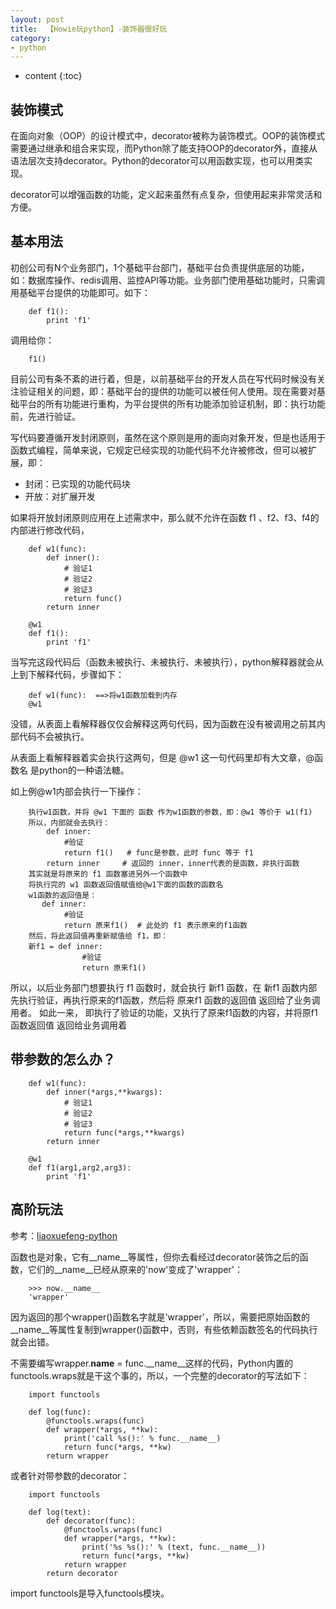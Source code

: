 ```yaml
---
layout: post
title:  【Howie玩python】-装饰器很好玩
category: 
- python  
---
```


* content
{:toc}

## 装饰模式

在面向对象（OOP）的设计模式中，decorator被称为装饰模式。OOP的装饰模式需要通过继承和组合来实现，而Python除了能支持OOP的decorator外，直接从语法层次支持decorator。Python的decorator可以用函数实现，也可以用类实现。

decorator可以增强函数的功能，定义起来虽然有点复杂，但使用起来非常灵活和方便。

## 基本用法  

初创公司有N个业务部门，1个基础平台部门，基础平台负责提供底层的功能，如：数据库操作、redis调用、监控API等功能。业务部门使用基础功能时，只需调用基础平台提供的功能即可。如下：

        def f1():
            print 'f1'

调用给你：

        f1()

目前公司有条不紊的进行着，但是，以前基础平台的开发人员在写代码时候没有关注验证相关的问题，即：基础平台的提供的功能可以被任何人使用。现在需要对基础平台的所有功能进行重构，为平台提供的所有功能添加验证机制，即：执行功能前，先进行验证。

写代码要遵循开发封闭原则，虽然在这个原则是用的面向对象开发，但是也适用于函数式编程，简单来说，它规定已经实现的功能代码不允许被修改，但可以被扩展，即：

- 封闭：已实现的功能代码块   
- 开放：对扩展开发

如果将开放封闭原则应用在上述需求中，那么就不允许在函数 f1 、f2、f3、f4的内部进行修改代码，

        def w1(func):
            def inner():
                # 验证1
                # 验证2
                # 验证3
                return func()
            return inner
         
        @w1
        def f1():
            print 'f1'

当写完这段代码后（函数未被执行、未被执行、未被执行），python解释器就会从上到下解释代码，步骤如下：

        def w1(func):  ==>将w1函数加载到内存
        @w1

没错，从表面上看解释器仅仅会解释这两句代码，因为函数在没有被调用之前其内部代码不会被执行。

从表面上看解释器着实会执行这两句，但是 @w1 这一句代码里却有大文章，@函数名 是python的一种语法糖。

如上例@w1内部会执行一下操作：

        执行w1函数，并将 @w1 下面的 函数 作为w1函数的参数，即：@w1 等价于 w1(f1)
        所以，内部就会去执行：
            def inner:
                #验证
                return f1()   # func是参数，此时 func 等于 f1
            return inner     # 返回的 inner，inner代表的是函数，非执行函数
        其实就是将原来的 f1 函数塞进另外一个函数中
        将执行完的 w1 函数返回值赋值给@w1下面的函数的函数名
        w1函数的返回值是：
           def inner:
                #验证
                return 原来f1()  # 此处的 f1 表示原来的f1函数
        然后，将此返回值再重新赋值给 f1，即：
        新f1 = def inner:
                    #验证
                    return 原来f1() 

所以，以后业务部门想要执行 f1 函数时，就会执行 新f1 函数，在 新f1 函数内部先执行验证，再执行原来的f1函数，然后将 原来f1 函数的返回值 返回给了业务调用者。
如此一来， 即执行了验证的功能，又执行了原来f1函数的内容，并将原f1函数返回值 返回给业务调用着

## 带参数的怎么办？

        def w1(func):
            def inner(*args,**kwargs):
                # 验证1
                # 验证2
                # 验证3
                return func(*args,**kwargs)
            return inner
         
        @w1
        def f1(arg1,arg2,arg3):
            print 'f1'

## 高阶玩法  

参考：[liaoxuefeng-python](http://www.liaoxuefeng.com/wiki/0014316089557264a6b348958f449949df42a6d3a2e542c000/0014318435599930270c0381a3b44db991cd6d858064ac0000)

函数也是对象，它有__name__等属性，但你去看经过decorator装饰之后的函数，它们的__name__已经从原来的'now'变成了'wrapper'：

        >>> now.__name__
        'wrapper'

因为返回的那个wrapper()函数名字就是'wrapper'，所以，需要把原始函数的__name__等属性复制到wrapper()函数中，否则，有些依赖函数签名的代码执行就会出错。

不需要编写wrapper.__name__ = func.__name__这样的代码，Python内置的functools.wraps就是干这个事的，所以，一个完整的decorator的写法如下：

        import functools

        def log(func):
            @functools.wraps(func)
            def wrapper(*args, **kw):
                print('call %s():' % func.__name__)
                return func(*args, **kw)
            return wrapper

或者针对带参数的decorator：

        import functools

        def log(text):
            def decorator(func):
                @functools.wraps(func)
                def wrapper(*args, **kw):
                    print('%s %s():' % (text, func.__name__))
                    return func(*args, **kw)
                return wrapper
            return decorator

import functools是导入functools模块。